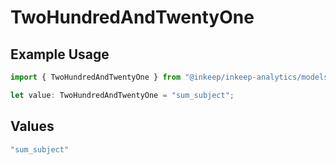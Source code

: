 # TwoHundredAndTwentyOne

## Example Usage

```typescript
import { TwoHundredAndTwentyOne } from "@inkeep/inkeep-analytics/models/operations";

let value: TwoHundredAndTwentyOne = "sum_subject";
```

## Values

```typescript
"sum_subject"
```
